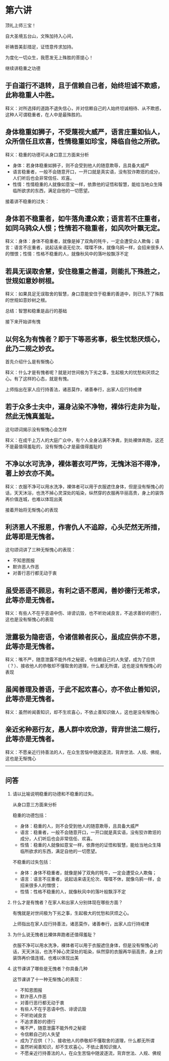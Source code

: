 # 第六讲

顶礼上师三宝！

自大圣境五台山，文殊加持入心间，

祈祷晋美彭措足，证悟意传求加持。

为度化一切众生，我愿发无上殊胜的菩提心！

继续讲稳重之功德
## 于自道行不退转，且于信赖自己者，始终坦诚不欺惑，此称稳重人中胜。

释义：对所选择的道路不退失信心，并对信赖自己的人始终坦诚相待、从不欺惑，这种人可谓稳重者，在人中是最殊胜的。

## 身体稳重如狮子，不受蔑视大威严，语言庄重如仙人，众所信任且欢喜，性情稳重如珍宝，降临自他之所欲。

释义：稳重的功德可从身口意三方面来分析

- 身体：若身体稳重如狮子，则不会受到他人的随意欺辱，且具备大威严
- 语言稳重者，一般不会随意开口，一开口就是真实语，没有狡诈欺诳的成分，人们听后也会非常信任、欢喜。
- 性情：性情稳重的人就像如意宝一样，依靠他的证悟和智慧，能给当地众生降临所欲求的东西，满足自他的一切愿望。


接着讲不稳重的过失：

## 身体若不稳重者，如牛落角遭众欺；语言若不庄重者，如同乌鸦众人恨；性情若不稳重者，如风吹叶飘无定。

释义：身体：身体不稳重者，就像是掉了双角的牦牛，一定会遭受众人欺侮；语言：语言不庄重者，说起话来语无伦次、喋喋不休，就像乌鸦一样，会招来很多人的憎恨；性情：性格不稳重的人，就像秋风中的落叶般飘浮不定


## 若具无误取舍慧，安住稳重之善道，则能扎下殊胜之，世规如意妙树根。

释义：如果具足无误取舍的智慧，身口意能安住于稳重的善道中，则已扎下了殊胜的世规如意妙树之根。

总结：智慧和稳重是品行的基础

接下来开始讲有愧

## 以何名为有愧者？即于下等恶劣事，极生忧愁厌烦心，此乃二规之妙衣。

首先介绍什么是有惭愧心

释义：什么才是有愧者呢？就是对世间极为下劣之事，生起极大的忧愁和厌烦之心。有了这样的心态，就是有愧。

上师指出在家人应行持善法，诸恶莫作，诸善奉行，出家人应行持戒律

## 若于众多士夫中，遍身沾染不净物，裸体行走非为耻，然此无愧真羞耻。

这句颂词揭示没有惭愧心会怎样

释义：在成千上万人的大庭广众中，有个人全身沾满不净粪，到处裸体奔跑，这还不是最值得羞耻的，没有惭愧心才是最值得羞耻的

## 不净以水可洗净，裸体著衣可严饰，无愧沐浴不得净，著上妙衣亦不美。

释义：衣服不净可以用水洗净，裸体者可以用于衣服遮住身体，但是没有惭愧心的话，天天沐浴，也洗不掉心灵深处的垢染，纵然穿的衣服再华丽高贵，身上的装饰再价值连城，也难以体现出美

接着开始将无惭愧心的表现

## 利济恩人不报恩，作害仇人不追踪，心头茫然无所措，此等即是无愧者。

这句颂词讲了三种无惭愧心的表现：
- 不知恩图报
- 默许恶人作恶
- 对善行恶行都无动于衷

## 虽受恶语不顾忌，有利之语不愿闻，善妙德行无希求，此等亦是无愧者。

释义：有些人不在乎恶语中伤、诽谤讥毁，也不听劝诫良言，不追求善妙的德行，这也是没有惭愧心的表现

## 泄露极为隐密语，令诸信赖者灰心，虽成应供亦不思，此等亦是无愧者。

释义：嘴不严，随意泄露不能外传之秘密，令信赖自己的人失望，成为了应供（？）、接收他人的恭敬却不懂取舍的道理，什么都无所谓，这也是没有惭愧心的表现

## 虽闻善理及善语，于此不起欢喜心，亦不依止善知识，此等亦是无愧者。

释义：虽然听闻善知识，却不生欢喜心，不依止善知识做人，这也是没有惭愧心

## 亲近劣种恶行友，愚人群中欢欣游，背弃世法二规行，此等亦是无愧者。

释义：不愿亲近行持善法的人，在众生苦恼中随波逐流，背弃世法、人规、佛规，这也是无惭愧心

------------------------------------------------------------------

## 问答

1. 请以比喻说明稳重的功德和不稳重的过失。

    从身口意三方面来分析
    
    稳重的功德包括：

    - 身体：稳重的人，则不会受到他人的随意欺辱，且具备大威严
    - 语言：稳重者，一般不会随意开口，一开口就是真实语，没有狡诈欺诳的成分，人们听后也会非常信任、欢喜。
    - 性情：稳重的人就像如意宝一样，依靠他的证悟和智慧，能给当地众生降临所欲求的东西，满足自他的一切愿望。
    
    不稳重的过失包括：
    
    - 身体：身体不稳重者，就像是掉了双角的牦牛，一定会遭受众人欺侮；
    - 语言：语言不庄重者，说起话来语无伦次、喋喋不休，就像乌鸦一样，会招来很多人的憎恨；
    - 性情：性格不稳重的人，就像秋风中的落叶般飘浮不定

2. 什么才是有愧者？在家人和出家人分别体现在哪些方面？

    有愧就是对世间极为下劣之事，生起极大的忧愁和厌烦之心。
    
    上师指出在家人应行持善法，诸恶莫作，诸善奉行，出家人应行持戒律
    
3. 为什么说无愧者比裸体奔跑者还值得羞耻？

    衣服不净可以用水洗净，裸体者可以用于衣服遮住身体，但是没有惭愧心的话，天天沐浴，也洗不掉心灵深处的垢染，纵然穿的衣服再华丽高贵，身上的装饰再价值连城，也难以体现出美

4. 这节课讲了哪些是无愧者？你具备几种

    这节课讲了十一种无惭愧心的表现：
    
    - 不知恩图报
    - 默许恶人作恶
    - 对善行恶行都无动于衷
    - 有些人不在乎恶语中伤、诽谤讥毁
    - 不听劝诫良言
    - 不追求善妙的德行
    - 嘴不严，随意泄露不能外传之秘密
    - 令信赖自己的人失望
    - 成为了应供（？）、接收他人的恭敬却不懂取舍的道理，什么都无所谓
    - 虽然听闻善知识，却不生欢喜心，不依止善知识做人
    - 不愿亲近行持善法的人，在众生苦恼中随波逐流，背弃世法、人规、佛规